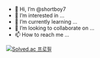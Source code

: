 - 👋 Hi, I’m @shortboy7
- 👀 I’m interested in ...
- 🌱 I’m currently learning ...
- 💞️ I’m looking to collaborate on ...
- 📫 How to reach me ...

<!---
shortboy7/shortboy7 is a ✨ special ✨ repository because its `README.md` (this file) appears on your GitHub profile.
You can click the Preview link to take a look at your changes.
--->
[![Solved.ac
프로필](http://mazassumnida.wtf/api/v2/generate_badge?boj={handle})](https://solved.ac/{handle})
